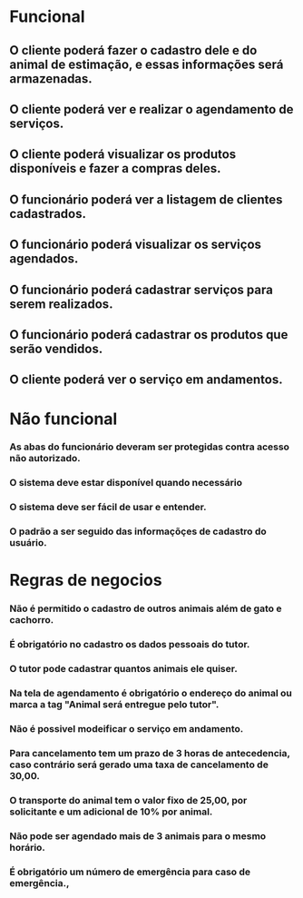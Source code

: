 # Funcional
## O cliente poderá fazer o cadastro dele e do animal de estimação, e essas informações será armazenadas.
## O cliente poderá ver e realizar o agendamento de serviços.
## O cliente poderá visualizar os produtos disponíveis e fazer a compras deles.
## O funcionário poderá ver a listagem de clientes cadastrados.
## O funcionário poderá visualizar os serviços agendados.
## O funcionário poderá cadastrar serviços para serem realizados.
## O funcionário poderá cadastrar os produtos que serão vendidos.
## O cliente poderá ver o serviço em andamentos.

# Não funcional
### As abas do funcionário deveram ser protegidas contra acesso não autorizado.
### O sistema deve estar disponível quando necessário
### O sistema deve ser fácil de usar e entender.
### O padrão a ser seguido das informaçõçes de cadastro do usuário.

# Regras de negocios
### Não é permitido o cadastro de outros animais além de gato e cachorro.
### É obrigatório no cadastro os dados pessoais do tutor.
### O tutor pode cadastrar quantos animais ele quiser.
### Na tela de agendamento é obrigatório o endereço do animal ou marca a tag "Animal será entregue pelo tutor".
### Não é possivel modeificar o serviço em andamento.
### Para cancelamento tem um prazo de 3 horas de antecedencia, caso contrário será gerado uma taxa de cancelamento de 30,00.
### O transporte do animal tem o valor fixo de 25,00, por solicitante e um adicional de 10% por animal.
### Não pode ser agendado mais de 3 animais para o mesmo horário.
### É obrigatório um número de emergência para caso de emergência.,

###
